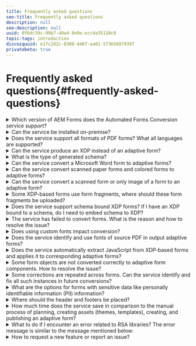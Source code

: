 ```yaml
---
title: Frequently asked questions
seo-title: Frequently asked questions
description: null
seo-description: null
uuid: 0f6dc39c-99b7-49a4-8e9e-ecc4a35110c0
topic-tags: introduction
discoiquuid: e17c2d2c-8300-4467-aa01-57365697939f
privatebeta: true
---
```


# Frequently asked questions{#frequently-asked-questions}

<details> 
 <summary>Which version of AEM Forms does the Automated Forms Conversion service support? </summary> 
 <p>Automated Forms Conversion service beta supports AEM 6.5 Forms. It works with both AEM Forms on OSGi and AEM forms on JEE. You require the latest AEM Forms add-on package and Conversion Manager (Connector) package on top of AEM author instance to use the service. For detailed instructions, see <a href="configure-the-automated-forms-conversion-service.md">Configure the Automated Forms Conversion</a> service.</p> 
 <p>We are in the process of adding support for more versions. Keep a watch on Automated Forms Conversion service <a href="http://adobeprerelease.com/">prerelease site</a> for information on the availability of more versions. </p> 
</details>

<details> 
 <summary>Can the service be installed on-premise?</summary> 
 <p>Adobe trains AI and ML algorithms of Automated Forms Conversion service on a regular basis with new data set to improve conversion accuracy. The updated algorithms are deployed to the conversion service running on Adobe Cloud at periodic intervals. All the customers of the service are benefitted from the updated algorithms. So, cloud-hosted central deployment is best suited for Automated Forms Conversion service to continuously learn and deliver improvements to all the customers.</p> 
 <p>The service converts blank forms to adaptive forms. The service does not support filled forms and extraction of data from filled forms. Remove data from filled forms and remove or whitelist proprietary information from the forms before sending the forms to service for conversion</p> 
</details>

<details> 
 <summary>Does the service support all formats of PDF forms? What all languages are supported?</summary> 
 <p>The service can convert non-interactive PDF forms, XFA-based XDP and PDF forms, and AcroForms to adaptive forms. The service does not support scanned or filled forms. For other limitations, see the <a href="known-issues.md">known issues</a> article.<br /> </p> 
 <p>We are regularly adding support for other source types. Keep the <a data-disable-query="false" href="introduction-to-automated-form-conversion-service.md">supported languages and PDF forms</a> section on your watchlist for a regular update on newly added features and capabilities.</p> 
</details>

<details> 
 <summary>Can the service produce an XDP instead of an adaptive form? </summary> 
 <p>The service does not produce an XDP output for the time being. We are regularly adding features and to the service. Keep the <a href="introduction-to-automated-form-conversion-service.md">supported languages and PDF forms</a> section on your watchlist for a regular update on newly added features and capabilities.</p> 
</details>

<details> 
 <summary>What is the type of generated schema?</summary> 
 <p>You can use the service to generate: </p> 
 <ul> 
  <li>an adaptive form bound to a JSON schema and <br /> </li> 
  <li>an adaptive form not bound to any schema</li> 
 </ul> 
</details>

<details> 
 <summary>Can the service convert a Microsoft Word form to adaptive forms? </summary> 
 <p>No, the service does not convert a Microsoft Word form to adaptive yet. You can save a Microsoft Word forms to PDF form and convert the PDF form to an adaptive form.</p> 
</details>

<details> 
 <summary>Can the service convert scanned paper forms and colored forms to adaptive forms?</summary> 
 <p>The service can convert PDF forms to adaptive forms. The service does not support scanned or filled forms. For other limitations, see the <a href="known-issues.md">known issues</a> article.</p> 
 <p>We are regularly adding features and to the service. Keep the <a href="introduction-to-automated-form-conversion-service.md">supported languages and PDF forms</a> section on your watchlist for a regular update on newly added features and capabilities.</p> 
</details>

<details> 
 <summary>Can the service convert a scanned form or only image of a form to an adaptive form? </summary> 
 <p>The service does not support converting scanned forms or an image of a form to an adaptive out-of-the-box. However, you use Adobe Acrobat to convert the image of a form to a PDF Form. Then, use the service to convert the PDF Form to an adaptive form. Always use a high-quality image of the form for conversion in Acrobat. It improves the quality of the conversion. <br /> </p> 
</details>

<details> 
 <summary>Some XDP-based forms use form fragments, where should these form fragments be uploaded?</summary> 
 <p> </p> 
 <p class="MsoNormal">Upload form fragments to the conversion folder and preserve the original folder structure. It helps preserve relative paths used in XDP-based forms and form fragments.</p> 
 <p> </p> 
 <p> </p> 
</details>

<details> 
 <summary>Does the service support schema bound XDP forms? If I have an XDP bound to a schema, do I need to embed schema to XDP?</summary> 
 <p>Yes, the service supports schema-bound XDP forms and requires the schema to be embedded to the source XDP form. When you convert a schema-bound XDP form, the service generates a JSON schema. The JSON schema is structurally similar to the XSD schema of source XDP forms.</p> 
</details>

<details> 
 <summary>The service has failed to convert forms. What is the reason and how to resolve the issue?</summary> 
 <p>The most common reasons for the conversion to fail are:</p> 
 <ul> 
  <li>Secured PDF forms are provided for the conversion. Do not use password protected, Document Security protected, or any other protected PDF forms for conversion.</li> 
  <li>Internet connection is interrupted. Ensure that you are connected to the internet during the conversion.</li> 
  <li>Source PDF has an image of the form instead of the actual form.<br /> </li> 
  <li>Service is configured incorrectly, service URL is not provided, or provided service URL is incorrect. Check the <a href="configure-the-automated-forms-conversion-service.md#configure-the-cloud-service">service configuration</a> at <span class="uicontrol">AEM </span>&amp;gt; <span class="uicontrol">Tools </span>&amp;gt; <span class="uicontrol">Cloud Services </span>&amp;gt; <span class="uicontrol">Automated Forms Conversion configuration</span>.</li> 
  <li>IMS Configuration is not configured properly. Perform a health check on the IMS configuration to ensure it is working properly. To check if the IMS Configuration is correct or not: 
   <ol> 
    <li>Go to http://&amp;lt;servername&amp;gt;:&amp;lt;port&amp;gt;/libs/cq/adobeims-configuration/content/configurations.html</li> 
    <li>Select the configuration. Click the <strong>Check Health</strong> from the header and click <strong>Check</strong>. If successful, you get <strong>Token retrieved successfully! </strong>message.</li> 
   </ol> </li> 
 </ul> 
</details>

<details> 
 <summary>Does using custom fonts impact conversion?</summary> 
 <p>When a non-interactive PDF form is converted to an adaptive form, to improve the quality of conversion, the fonts are embedded in the PDF form. The support for embedding fonts is restricted to non-interactive PDF forms. To optimize the conversion of AcroForm and XFA-based PDF forms, fallback fonts are used.</p> 
 <p>Only forms available in the custom fonts directory listed in the <strong><span class="uicontrol">Customer fonts directory</span></strong> field of the <strong><span class="uicontrol">CQ-DAM-Handler-Gibson Font Manager Service</span></strong> configuration are embedded in non-interactive PDF form.</p> 
 <p> </p> 
</details>

<details> 
 <summary>Does the service identify and use fonts of source PDF in output adaptive forms?</summary> 
 <p>Style and layout of a responsive HTML form is generally different from a PDF or paper-based form. To support consistent layout and styling across the organizations, adaptive forms use <a href="https://helpx.adobe.com/experience-manager/6-5/forms/using/themes.html">themes to style a form</a>. The conversion service uses the fonts and font styles specified in the theme applied during the conversion. You can change fonts and font styles of the theme to provide a distinct look and feel to the components of an adaptive form.</p> 
</details>

<details> 
 <summary>Does the service automatically extract JavaScript from XDP-based forms and applies it to corresponding adaptive forms?</summary> 
 <p>The service does not automatically convert scripts of XFA-based forms or Acro Forms to corresponding adaptive form rules. You (form-authors) can use the <a href="https://helpx.adobe.com/experience-manager/6-5/forms/using/rule-editor.html">Rule editor</a> to add interactivity to an adaptive form.</p> 
</details>

<details> 
 <summary>Some form objects are not converted correctly to adaptive form components. How to resolve the issue?</summary> 
 <p>Automated Forms Conversion service is trained on a large set of forms. But AI/ML-based applications are limited by their training data and patterns. There could be multiple field types, layouts, patterns, and context discernible to human perception but difficult for automated recognition. The service may fail to identify such objects or may recognize them incorrectly. You may use <a href="review-correct-ui-edited.md" target="_blank">Review and Correct</a> editor to make necessary modifications in the familiar paper form based layout of the input form.</p> 
</details>

<details> 
 <summary>Some corrections are repeated across forms. Can the service identify and fix all such instances in future conversions? </summary> 
 <ul> 
  <li>The service is consistently training on your forms and patterns. It learns new patterns on daily-basis. It is yet to start auto-applying corrections repeated across the forms. Keep an eye on prerelease forms for the availability of such a feature.<br /> </li> 
  <li>You can use meta-model to map the form objects to adaptive form component of your choice and pre-configure validations, rules, data patterns, help text, and accessibility properties for the components. All the specified properties are applied during the conversion. You can use meta-model to apply common properties to fields. It can help you reduce some repeated issues across forms. </li> 
 </ul> 
</details>

<details> 
 <summary>What are the options for forms with sensitive data like personally identifiable information (PII) information?</summary> 
 <p>The service supports only blank or unfilled forms. Do not upload filled forms or forms with personally identifiable information (PII). Also, remove pre-filled data and white-label PII, confidential, and proprietary information in source forms.<br /> </p> 
</details>

<details> 
 <summary>Where should the header and footers be placed?</summary> 
 <p>Place header and footer in an adaptive forms template. If the source PDF form has header and footer, the service detects and replaces detected header and footer with header and footer available in adaptive form template, during the conversion. If any extra header or footer is included in the adaptive form, you can use the <a data-disable-query="false" href="review-correct-ui-edited.md">Review and Correct</a> editor to fix or remove such header or footer.</p> 
</details>

<details> 
 <summary>How much time does the service save in comparison to the manual process of planning, creating assets (themes, templates), creating, and publishing an adaptive form? </summary> 
 <p>The amount of time depends on the size and complexity of input forms and number of requests. The service intends to significantly reduce time to value by converting PDF Forms to adaptive forms at a much faster pace in comparison to the manual process of converting forms. </p> 
</details>

<details> 
 <summary>What to do if I encounter an error related to RSA libraries? The error message is similar to the message mentioned below:</summary> 
 <p><em>*ERROR* [0:0:0:0:0:0:0:1 [1565757652491] POST /content/dam/formsanddocuments/demo004.affBatchProcessor.html HTTP/1.1] org.apache.sling.engine.impl.SlingRequestProcessorImpl service: Uncaught Throwable java.lang.NoClassDefFoundError: Could not initialize class com.rsa.cryptoj.o.dl at com.rsa.jsafe.JSAFE_SecureRandom.getInstance(Unknown Source) at com.adobe.internal.pdfm.util.Util.appendRandomNumberToPrefix(Util.java: 169) [com.adobe.aemfd.adobe-aemfd-assembler:6.0.34] at com.adobe.internal.pdfm.logging.JobLog.&amp;lt;init&amp;gt;(JobLog.java:126) [com.adobe.aemfd.adobe-aemfd-assembler:6.0.34]</em></p> 
 <p>The aforementioned error occurs when boot delegation is not configured for RSA/BouncyCastle libraries. Perform the below steps to resolve the issue:</p> 
 <ol> 
 </ol> 
 <p> </p> 
 <ol> 
  <li>Stop the AEM instance. Navigate to the [AEM installation directory]\crx-quickstart\conf\ folder. Open the sling.properties file for editing. If you use [AEM installation directory]\crx-quickstart\bin\start.bat to start an AEM instance, edit the sling.properties located at [AEM_root]\crx-quickstart\. </li> 
  <li>Add the following properties to the sling.properties file:<br /> <em>sling.bootdelegation.class.com.rsa.jsafe.provider.JsafeJCE=com.rsa.*<br /> sling.bootdelegation.class.org.bouncycastle.jce.provider.BouncyCastleProvider=org.bouncycastle.*</em></li> 
  <li>Save and Close the file. <br /> </li> 
  <li>Start the AEM instance<br /> </li> 
 </ol> 
</details>

<details> 
 <summary>How to request a new feature or report an issue?</summary> 
 <draft-comment type="draft"> 
  <p>Contact Adobe Support to request a feature or to report a bug.</p> 
 </draft-comment> 
 <draft-comment type="draft"> 
  <p>During the beta phase, Adobe support can log a JIRA issue on with the following details to report an issue:</p> 
  <table border="1" cellpadding="1" cellspacing="0" width="100%"> 
   <tbody> 
    <tr> 
     <td>JIRA field</td> 
     <td>Options and Description</td> 
    </tr> 
    <tr> 
     <td>Project</td> 
     <td> 
      <ul> 
       <li>CQ: Use the CQ<strong> </strong>project to report bug or improvements in the conversion service.</li> 
       <li>CQDOC: Use the CQDOC<strong> </strong>project to report bug or improvements in the documentation.</li> 
      </ul> </td> 
    </tr> 
    <tr> 
     <td>Issue Type</td> 
     <td> 
      <ul> 
       <li>Bug: Use the Bug issue type when the behavior is not as expected or documented instructions are incorrect.</li> 
       <li>Improvement: Use the Improvement issue type when a key aspect of the feature is missing and should be provided or documented instructions are insufficient to understand or use the feature. </li> 
      </ul> </td> 
    </tr> 
    <tr> 
     <td>Component<br /> </td> 
     <td>Forms - Sensei</td> 
    </tr> 
    <tr> 
     <td>FixVersion<br /> </td> 
     <td>AFF 1.0.0 L&amp;lt;xx&amp;gt;, where &amp;lt;xx&amp;gt; is the version number of the <a href="https://wiki.corp.adobe.com/pages/viewpage.action?spaceKey=lc&amp;title=Automated+Forms+Conversion+Service+Beta+-+Latest+Builds">release</a>. </td> 
    </tr> 
    <tr> 
     <td>Label<br /> </td> 
     <td>Flamingo-BETA</td> 
    </tr> 
    <tr> 
     <td>Description</td> 
     <td>Provide the following information in the description field:<br /> 
      <ul> 
       <li>Problem statement</li> 
       <li>Steps to reproduce the issue<br /> </li> 
       <li>Actual result of the conversion<br /> </li> 
       <li>Expected result of the conversion<br /> </li> 
       <li>Attach collaterals or provide links to download</li> 
      </ul> </td> 
    </tr> 
   </tbody> 
  </table> 
 </draft-comment> 
</details>

